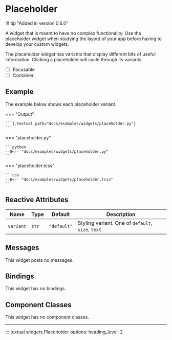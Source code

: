 # Placeholder

!!! tip "Added in version 0.6.0"

A widget that is meant to have no complex functionality.
Use the placeholder widget when studying the layout of your app before having to develop your custom widgets.

The placeholder widget has variants that display different bits of useful information.
Clicking a placeholder will cycle through its variants.

- [ ] Focusable
- [ ] Container

## Example

The example below shows each placeholder variant.

=== "Output"

    ```{.textual path="docs/examples/widgets/placeholder.py"}
    ```

=== "placeholder.py"

    ```python
    --8<-- "docs/examples/widgets/placeholder.py"
    ```

=== "placeholder.tcss"

    ```css
    --8<-- "docs/examples/widgets/placeholder.tcss"
    ```

## Reactive Attributes

| Name      | Type  | Default     | Description                                        |
| --------- | ----- | ----------- | -------------------------------------------------- |
| `variant` | `str` | `"default"` | Styling variant. One of `default`, `size`, `text`. |


## Messages

This widget posts no messages.

## Bindings

This widget has no bindings.

## Component Classes

This widget has no component classes.

---


::: textual.widgets.Placeholder
    options:
      heading_level: 2
